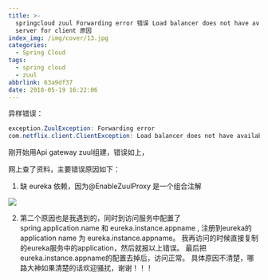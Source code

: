 ```yaml
---
title: >-
  springcloud zuul Forwarding error 错误 Load balancer does not have available
  server for client 原因
index_img: /img/cover/13.jpg
categories:
  - Spring Cloud
tags:
  - spring cloud
  - zuul
abbrlink: 63a9df37
date: 2018-05-19 16:22:06
---
```

异样错误：
  
```java
exception.ZuulException: Forwarding error
com.netflix.client.ClientException: Load balancer does not have available server for client
```

  刚开始用Api gateway   zuul组建，错误如上，

  网上查了资料，主要错误原因如下：

1. 缺 eureka 依赖，因为@EnableZuulProxy 是一个组合注解

![](1.jpg)

2. 第二个原因也是我遇到的，同时到访问服务中配置了spring.application.name 和 eureka.instance.appname , 注册到eureka的application name 为 eureka.instance.appname。 我再访问的时候直接复制的eureka服务中的application，然后就报以上错误。 最后把eureka.instance.appname的配置去掉后，访问正常。 具体原因不清楚，哪路大神如果清楚的话欢迎骚扰，谢谢！！！

